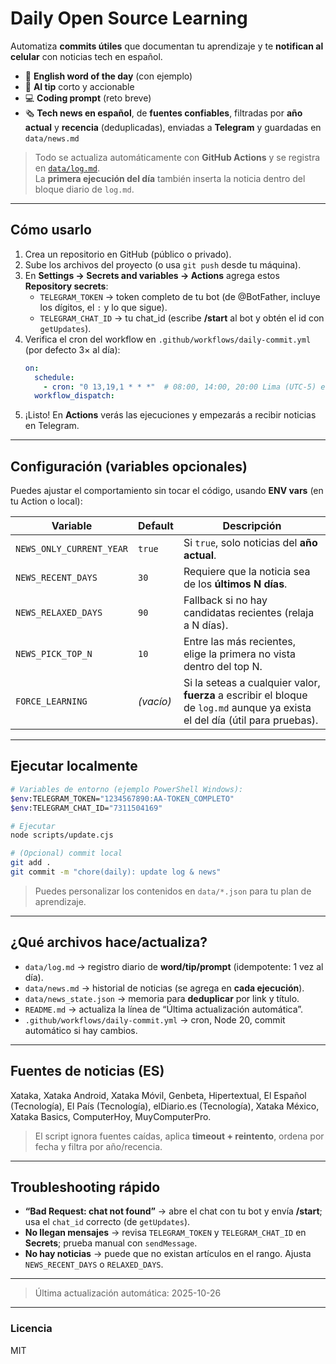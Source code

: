 # Daily Open Source Learning

Automatiza **commits útiles** que documentan tu aprendizaje y te **notifican al celular** con noticias tech en español.

- 📗 **English word of the day** (con ejemplo)
- 🤖 **AI tip** corto y accionable
- 💻 **Coding prompt** (reto breve)
- 🗞️ **Tech news en español**, de **fuentes confiables**, filtradas por **año actual** y **recencia** (deduplicadas), enviadas a **Telegram** y guardadas en `data/news.md`

> Todo se actualiza automáticamente con **GitHub Actions** y se registra en [`data/log.md`](data/log.md).\
> La **primera ejecución del día** también inserta la noticia dentro del bloque diario de `log.md`.

---

## Cómo usarlo

1. Crea un repositorio en GitHub (público o privado).
2. Sube los archivos del proyecto (o usa `git push` desde tu máquina).
3. En **Settings → Secrets and variables → Actions** agrega estos **Repository secrets**:
   - `TELEGRAM_TOKEN` → token completo de tu bot (de @BotFather, incluye los dígitos, el `:` y lo que sigue).
   - `TELEGRAM_CHAT_ID` → tu chat\_id (escribe **/start** al bot y obtén el id con `getUpdates`).
4. Verifica el cron del workflow en `.github/workflows/daily-commit.yml` (por defecto 3× al día):
   ```yaml
   on:
     schedule:
       - cron: "0 13,19,1 * * *"  # 08:00, 14:00, 20:00 Lima (UTC-5) en UTC
     workflow_dispatch:
   ```
5. ¡Listo! En **Actions** verás las ejecuciones y empezarás a recibir noticias en Telegram.

---

## Configuración (variables opcionales)

Puedes ajustar el comportamiento sin tocar el código, usando **ENV vars** (en tu Action o local):

| Variable                 | Default   | Descripción                                                                                                                  |
| ------------------------ | --------- | ---------------------------------------------------------------------------------------------------------------------------- |
| `NEWS_ONLY_CURRENT_YEAR` | `true`    | Si `true`, solo noticias del **año actual**.                                                                                 |
| `NEWS_RECENT_DAYS`       | `30`      | Requiere que la noticia sea de los **últimos N días**.                                                                       |
| `NEWS_RELAXED_DAYS`      | `90`      | Fallback si no hay candidatas recientes (relaja a N días).                                                                   |
| `NEWS_PICK_TOP_N`        | `10`      | Entre las más recientes, elige la primera no vista dentro del top N.                                                         |
| `FORCE_LEARNING`         | *(vacío)* | Si la seteas a cualquier valor, **fuerza** a escribir el bloque de `log.md` aunque ya exista el del día (útil para pruebas). |

---

## Ejecutar localmente

```bash
# Variables de entorno (ejemplo PowerShell Windows):
$env:TELEGRAM_TOKEN="1234567890:AA-TOKEN_COMPLETO"
$env:TELEGRAM_CHAT_ID="7311504169"

# Ejecutar
node scripts/update.cjs

# (Opcional) commit local
git add .
git commit -m "chore(daily): update log & news"
```

> Puedes personalizar los contenidos en `data/*.json` para tu plan de aprendizaje.

---

## ¿Qué archivos hace/actualiza?

- `data/log.md` → registro diario de **word/tip/prompt** (idempotente: 1 vez al día).
- `data/news.md` → historial de noticias (se agrega en **cada ejecución**).
- `data/news_state.json` → memoria para **deduplicar** por link y título.
- `README.md` → actualiza la línea de “Última actualización automática”.
- `.github/workflows/daily-commit.yml` → cron, Node 20, commit automático si hay cambios.

---

## Fuentes de noticias (ES)

Xataka, Xataka Android, Xataka Móvil, Genbeta, Hipertextual, El Español (Tecnología), El País (Tecnología), elDiario.es (Tecnología), Xataka México, Xataka Basics, ComputerHoy, MuyComputerPro.

> El script ignora fuentes caídas, aplica **timeout + reintento**, ordena por fecha y filtra por año/recencia.

---

## Troubleshooting rápido

- **“Bad Request: chat not found”** → abre el chat con tu bot y envía **/start**; usa el `chat_id` correcto (de `getUpdates`).
- **No llegan mensajes** → revisa `TELEGRAM_TOKEN` y `TELEGRAM_CHAT_ID` en **Secrets**; prueba manual con `sendMessage`.
- **No hay noticias** → puede que no existan artículos en el rango. Ajusta `NEWS_RECENT_DAYS` o `RELAXED_DAYS`.

---

> Última actualización automática: 2025-10-26

---

### Licencia

MIT

